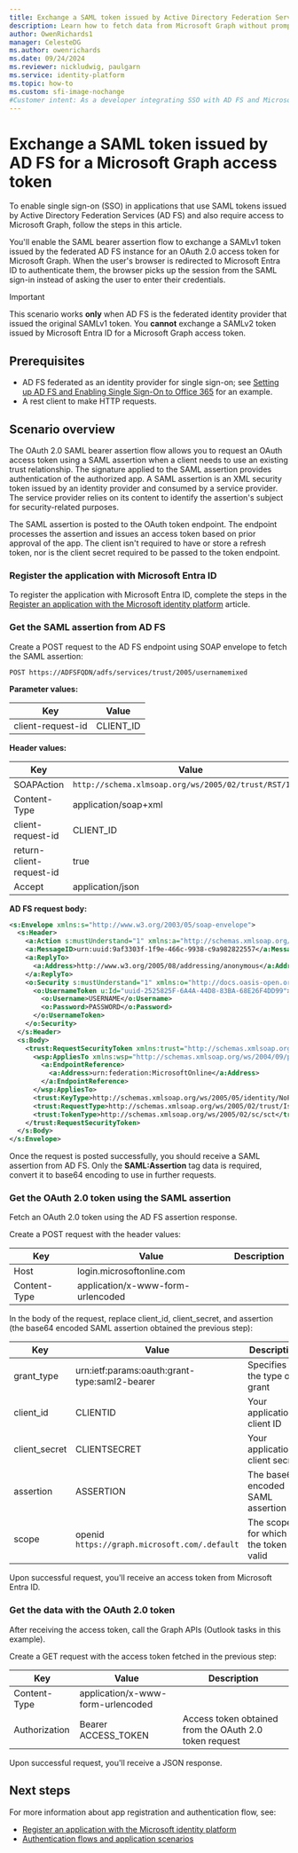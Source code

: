 ```yaml
---
title: Exchange a SAML token issued by Active Directory Federation Services (AD FS) for a Microsoft Graph access token
description: Learn how to fetch data from Microsoft Graph without prompting an AD FS-federated user for credentials by using the SAML bearer assertion flow.
author: OwenRichards1
manager: CelesteDG
ms.author: owenrichards
ms.date: 09/24/2024
ms.reviewer: nickludwig, paulgarn
ms.service: identity-platform
ms.topic: how-to
ms.custom: sfi-image-nochange
#Customer intent: As a developer integrating SSO with AD FS and Microsoft Graph, I want to exchange a SAML token issued by AD FS for an OAuth 2.0 access token, so that I can enable SSO in my application and access Microsoft Graph APIs.
---
```


# Exchange a SAML token issued by AD FS for a Microsoft Graph access token

To enable single sign-on (SSO) in applications that use SAML tokens issued by Active Directory Federation Services (AD FS) and also require access to Microsoft Graph, follow the steps in this article.

You'll enable the SAML bearer assertion flow to exchange a SAMLv1 token issued by the federated AD FS instance for an OAuth 2.0 access token for Microsoft Graph. When the user's browser is redirected to Microsoft Entra ID to authenticate them, the browser picks up the session from the SAML sign-in instead of asking the user to enter their credentials.

> [!IMPORTANT]
> This scenario works **only** when AD FS is the federated identity provider that issued the original SAMLv1 token. You **cannot** exchange a SAMLv2 token issued by Microsoft Entra ID for a Microsoft Graph access token.

## Prerequisites

- AD FS federated as an identity provider for single sign-on; see [Setting up AD FS and Enabling Single Sign-On to Office 365](/archive/blogs/canitpro/step-by-step-setting-up-ad-fs-and-enabling-single-sign-on-to-office-365) for an example.
- A rest client to make HTTP requests.

## Scenario overview

The OAuth 2.0 SAML bearer assertion flow allows you to request an OAuth access token using a SAML assertion when a client needs to use an existing trust relationship. The signature applied to the SAML assertion provides authentication of the authorized app. A SAML assertion is an XML security token issued by an identity provider and consumed by a service provider. The service provider relies on its content to identify the assertion's subject for security-related purposes.

The SAML assertion is posted to the OAuth token endpoint. The endpoint processes the assertion and issues an access token based on prior approval of the app. The client isn't required to have or store a refresh token, nor is the client secret required to be passed to the token endpoint.

### Register the application with Microsoft Entra ID

To register the application with Microsoft Entra ID, complete the steps in the [Register an application with the Microsoft identity platform](quickstart-register-app.md) article.

### Get the SAML assertion from AD FS

Create a POST request to the AD FS endpoint using SOAP envelope to fetch the SAML assertion:

`POST https://ADFSFQDN/adfs/services/trust/2005/usernamemixed`

**Parameter values:**

| Key | Value |
| --- | ----- |
| client-request-id | CLIENT_ID |

**Header values:**

| Key | Value |
| --- | ----- |
| SOAPAction | `http://schema.xlmsoap.org/ws/2005/02/trust/RST/Issue` |
| Content-Type | application/soap+xml |
| client-request-id | CLIENT_ID |
| return-client-request-id | true |
| Accept | application/json |

**AD FS request body:**

```xml
<s:Envelope xmlns:s="http://www.w3.org/2003/05/soap-envelope">
  <s:Header>
    <a:Action s:mustUnderstand="1" xmlns:a="http://schemas.xmlsoap.org/ws/2004/08/addressing">http://schemas.xmlsoap.org/ws/2005/02/trust/RST/Issue</a:Action>
    <a:MessageID>urn:uuid:9af3303f-1f9e-466c-9938-c9a982822557</a:MessageID>
    <a:ReplyTo>
      <a:Address>http://www.w3.org/2005/08/addressing/anonymous</a:Address>
    </a:ReplyTo>
    <o:Security s:mustUnderstand="1" xmlns:o="http://docs.oasis-open.org/wss/2004/01/oasis-200401-wss-wssecurity-secext-1.0.xsd">
      <o:UsernameToken u:Id="uuid-2525825F-6A4A-44D8-83BA-68E26F4DD99">
        <o:Username>USERNAME</o:Username>
        <o:Password>PASSWORD</o:Password>
      </o:UsernameToken>
    </o:Security>
  </s:Header>
  <s:Body>
    <trust:RequestSecurityToken xmlns:trust="http://schemas.xmlsoap.org/ws/2005/02/trust">
      <wsp:AppliesTo xmlns:wsp="http://schemas.xmlsoap.org/ws/2004/09/policy">
        <a:EndpointReference>
          <a:Address>urn:federation:MicrosoftOnline</a:Address>
        </a:EndpointReference>
      </wsp:AppliesTo>
      <trust:KeyType>http://schemas.xmlsoap.org/ws/2005/05/identity/NoProofKey</trust:KeyType>
      <trust:RequestType>http://schemas.xmlsoap.org/ws/2005/02/trust/Issue</trust:RequestType>
      <trust:TokenType>http://schemas.xmlsoap.org/ws/2005/02/sc/sct</trust:TokenType>
    </trust:RequestSecurityToken>
  </s:Body>
</s:Envelope>
```

Once the request is posted successfully, you should receive a SAML assertion from AD FS. Only the **SAML:Assertion** tag data is required, convert it to base64 encoding to use in further requests.

### Get the OAuth 2.0 token using the SAML assertion

Fetch an OAuth 2.0 token using the AD FS assertion response.

Create a POST request with the header values:

| Key           | Value                        | Description                           |
|---------------|------------------------------|---------------------------------------|
| Host          | login.microsoftonline.com    |                                       |
| Content-Type  | application/x-www-form-urlencoded |                                       |

In the body of the request, replace client_id, client_secret, and assertion (the base64 encoded SAML assertion obtained the previous step):

| Key           | Value                                                | Description                           |
|---------------|------------------------------------------------------|---------------------------------------|
| grant_type    | urn:ietf:params:oauth:grant-type:saml2-bearer        | Specifies the type of grant           |
| client_id     | CLIENTID                                             | Your application's client ID          |
| client_secret | CLIENTSECRET                                         | Your application's client secret      |
| assertion     | ASSERTION                                            | The base64 encoded SAML assertion     |
| scope         | openid `https://graph.microsoft.com/.default`        | The scopes for which the token is valid|

Upon successful request, you'll receive an access token from Microsoft Entra ID.

### Get the data with the OAuth 2.0 token

After receiving the access token, call the Graph APIs (Outlook tasks in this example).

Create a GET request with the access token fetched in the previous step:

| Key           | Value                            | Description                             |
|---------------|----------------------------------|-----------------------------------------|
| Content-Type  | application/x-www-form-urlencoded |                                         |
| Authorization | Bearer ACCESS_TOKEN              | Access token obtained from the OAuth 2.0 token request |

Upon successful request, you'll receive a JSON response.

## Next steps

For more information about app registration and authentication flow, see:

- [Register an application with the Microsoft identity platform](quickstart-register-app.md)
- [Authentication flows and application scenarios](authentication-flows-app-scenarios.md)
